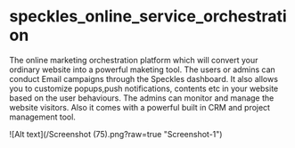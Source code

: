 # speckles_online_service_orchestration

The online marketing orchestration platform which will convert your ordinary website into a powerful maketing tool.
The users or admins can conduct Email campaigns through the Speckles dashboard.
It also allows you to customize popups,push notifications, contents etc in your website based on the user behaviours.
The admins can monitor and manage the website visitors.
Also it comes with a powerful built in CRM and project management tool.

![Alt text](/Screenshot (75).png?raw=true "Screenshot-1")
